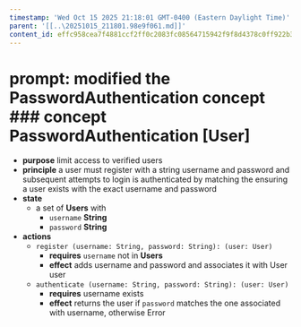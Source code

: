 ```yaml
---
timestamp: 'Wed Oct 15 2025 21:18:01 GMT-0400 (Eastern Daylight Time)'
parent: '[[..\20251015_211801.98e9f061.md]]'
content_id: effc958cea7f4881ccf2ff0c2083fc08564715942f9f8d4378c0ff922b367854
---
```


# prompt: modified the PasswordAuthentication concept ### concept PasswordAuthentication \[User]

* **purpose** limit access to verified users
* **principle** a user must register with a string username and password and subsequent attempts to login is authenticated by matching the ensuring a user exists with the exact username and password
* **state**
  * a set of **Users** with
    * `username` **String**
    * `password` **String**
* **actions**
  * `register (username: String, password: String): (user: User)`
    * **requires** `username` not in **Users**
    * **effect** adds username and password and associates it with User user
  * `authenticate (username: String, password: String): (user: User)`
    * **requires** username exists
    * **effect** returns the user if `password` matches the one associated with username, otherwise Error

